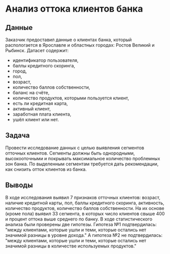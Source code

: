 # Анализ оттока клиентов банка
## Данные
Заказчик предоставил данные о клиентах банка, который распологается в Ярославле и областных городах: Ростов Великий и Рыбинск. Датасет содержит:
- идентификатор пользователя,
- баллы кредитного скоринга,
- город,
- пол,
- возраст,
- количество баллов собственности,
- баланс на счёте,
- количество продуктов, которыми пользуется клиент,
- есть ли кредитная карта,
- активный клиент,
- заработная плата клиента,
- ушёл клиент или нет.
## Задача
Провести исследование данных с целью выявления сегментов отточных клиентов. Сегменты должны быть однородными, высокооточными и покрывать максимальное количество проблемных зон банка. По выделенным сегментам требуется дать рекомендации, как снизить отток клиентов из банка.
## Выводы
В ходе исследования выявил 7 признаков отточных клиентов: возраст, наличие кредитной карты, пол, баллы кредитного скоринга, активность, количество продуктов, количество баллов собственности. На их основе (кроме пола) выявил 33 сегмента, в которых число клиентов свыше 400 и процент оттока выше среднего по банку. В ходе статистического анализа были проверены две гипотезы. Гипотеза №1 подтвердилась: "между клиентами, которые ушли и теми, которые остались нет значимой разницы в уровне дохода." А гипотеза №2 не подтвердилась: "между клиентами, которые ушли и теми, которые остались нет значимой разницы в количестве используемых продуктов."
